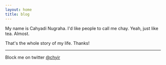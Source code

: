 ```yaml
---
layout: home
title: blog
---
```


My name is Cahyadi Nugraha. I'd like people to call me chay. Yeah, just like tea. Almost.

That's the whole story of my life. Thanks!

----
Block me on twitter [@chyir](https://twitter.com/chyir)

